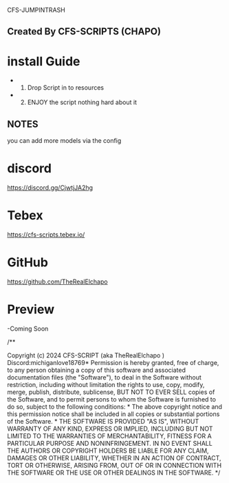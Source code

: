 CFS-JUMPINTRASH

## Created By CFS-SCRIPTS (CHAPO)

# install Guide

- 1. Drop Script in to resources
- 2. ENJOY the script nothing hard about it 

## NOTES
you can add more models via the config 

# discord
https://discord.gg/CjwtjJA2hg

# Tebex
https://cfs-scripts.tebex.io/

# GitHub
https://github.com/TheRealElchapo

# Preview
-Coming Soon

/**
 
Copyright (c) 2024 CFS-SCRIPT (aka TheRealElchapo ) Discord:michiganlove18769*
Permission is hereby granted, free of charge, to any person obtaining a copy
of this software and associated documentation files (the "Software"), to deal
in the Software without restriction, including without limitation the rights
to use, copy, modify, merge, publish, distribute, sublicense, BUT NOT TO EVER SELL
copies of the Software, and to permit persons to whom the Software is
furnished to do so, subject to the following conditions:
*
The above copyright notice and this permission notice shall be included in all
copies or substantial portions of the Software.
*
THE SOFTWARE IS PROVIDED "AS IS", WITHOUT WARRANTY OF ANY KIND, EXPRESS OR
IMPLIED, INCLUDING BUT NOT LIMITED TO THE WARRANTIES OF MERCHANTABILITY,
FITNESS FOR A PARTICULAR PURPOSE AND NONINFRINGEMENT. IN NO EVENT SHALL THE
AUTHORS OR COPYRIGHT HOLDERS BE LIABLE FOR ANY CLAIM, DAMAGES OR OTHER
LIABILITY, WHETHER IN AN ACTION OF CONTRACT, TORT OR OTHERWISE, ARISING FROM,
OUT OF OR IN CONNECTION WITH THE SOFTWARE OR THE USE OR OTHER DEALINGS IN THE
SOFTWARE.
*/
